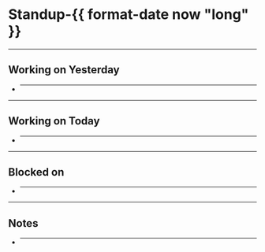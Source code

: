 # Standup-{{ format-date now "long" }}

---

## Working on Yesterday

- ***

---

## Working on Today

- ***

---

## Blocked on

- ***

---

## Notes

- ***
